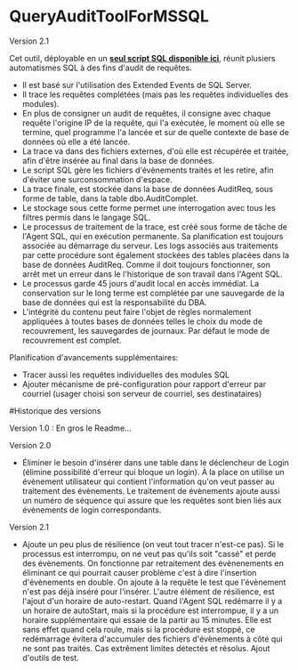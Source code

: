 # QueryAuditToolForMSSQL

Version 2.1

Cet outil, déployable en un **[seul script SQL disponible ici](https://raw.githubusercontent.com/pelsql/QueryAuditToolForMSSql/main/QueryAuditToolForMSSql.sql)**, réunit plusiers automatismes SQL à des fins d'audit de requêtes.

- Il est basé sur l'utilisation des Extended Events de SQL Server.
- Il trace les requêtes complétées (mais pas les requêtes individuelles des modules).
- En plus de consigner un audit de requêtes, il consigne avec chaque requête l'origine IP de la requête, qui l'a exécutée, le moment où elle se termine, quel programme l'a lancée et sur de quelle contexte de base de données où elle a été lancée. 
- La trace va dans des fichiers externes, d'où elle est récupérée et traitée, afin d'être insérée au final dans la base de données.
- Le script SQL gère les fichiers d'évènements traités et les retire, afin d'éviter une surconsommation d'espace.
- La trace finale, est stockée dans la base de données AuditReq, sous forme de table, dans la table dbo.AuditComplet. 
- Le stockage sous cette forme permet une interrogation avec tous les filtres permis dans le langage SQL.
- Le processus de traitement de la trace, est créé sous forme de tâche de l'Agent SQL, qui en exécution permanente. Sa planification est toujours associée au démarrage du serveur. Les logs associés aus traitements par cette procédure sont également stockées des tables placées dans la base de données AuditReq. Comme il doit toujours fonctionner, son arrêt met un erreur dans le l'historique de son travail dans l'Agent SQL.
- Le processus garde 45 jours d'audit local en accès immédiat. La conservation sur le long terme est complétée par une sauvegarde de la base de données qui est la responsabilité du DBA.
- L'intégrité du contenu peut faire l'objet de règles normalement appliquées à toutes bases de données telles le choix du mode de recouvrement, les sauvegardes de journaux. Par défaut le mode de recouvrement est complet.

Planification d'avancements supplémentaires:
- Tracer aussi les requêtes individuelles des modules SQL
- Ajouter mécanisme de pré-configuration pour rapport d'erreur par courriel (usager choisi son serveur de courriel, ses destinataires)

#Historique des versions

Version 1.0 : En gros le Readme...

Version 2.0
- Éliminer le besoin d'insérer dans une table dans le déclencheur de Login (élimine possibilité d'erreur qui bloque un login). À la place on utilise un évènement utilisateur qui contient l'information qu'on veut passer au traitement des évènements. Le traitement de évènements ajoute aussi un numéro de séquence qui assure que les requêtes sont bien liés aux évènements de login correspondants.

Version  2.1
- Ajoute un peu plus de résilience (on veut tout tracer n'est-ce pas). Si le processus est interrompu, on ne veut pas qu'ils soit "cassé" et perde des évènements. On fonctionne par retraitement des évènenements en éliminant ce qui pourrait causer problème c'est à dire l'insertion d'évènements en double. On ajoute à la requête le test que l'évènement n'est pas déjà inséré pour l'insérer. L'autre élément de résilience, est l'ajout d'un horaire de auto-restart. Quand l'Agent SQL redémarre il y a un horaire de autoStart, mais si la procédure est interrompue, il y a un horaire supplémentaire qui essaie de la partir au 15 minutes. Elle est sans effet quand cela roule, mais si la procédure est stoppé, ce redémarrage évitera d'accumuler des fichiers d'évènements à côté qui ne sont pas traités. Cas extrêment limites détectés et résolus. Ajout d'outils de test.

